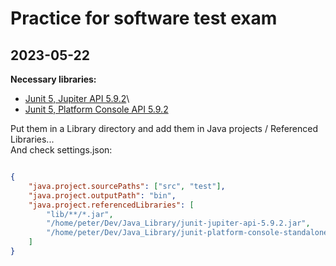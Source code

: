 # Practice for software test exam
## 2023-05-22

__Necessary libraries:__

* [Junit 5, Jupiter API 5.9.2](https://repo1.maven.org/maven2/org/junit/jupiter/junit-jupiter-api/5.9.2/junit-jupiter-api-5.9.2.jar)\
* [Junit 5, Platform Console API 5.9.2](https://repo1.maven.org/maven2/org/junit/platform/junit-platform-console-standalone/1.9.2/junit-platform-console-standalone-1.9.2.jar)

Put them in a Library directory and add them in Java projects / Referenced Libraries...\
And check settings.json:

```json

{
    "java.project.sourcePaths": ["src", "test"],
    "java.project.outputPath": "bin",
    "java.project.referencedLibraries": [
        "lib/**/*.jar",       
        "/home/peter/Dev/Java_Library/junit-jupiter-api-5.9.2.jar",
        "/home/peter/Dev/Java_Library/junit-platform-console-standalone-1.9.2.jar"
    ]
}

```